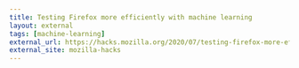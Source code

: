 ```yaml
---
title: Testing Firefox more efficiently with machine learning
layout: external
tags: [machine-learning]
external_url: https://hacks.mozilla.org/2020/07/testing-firefox-more-efficiently-with-machine-learning/
external_site: mozilla-hacks
---
```

